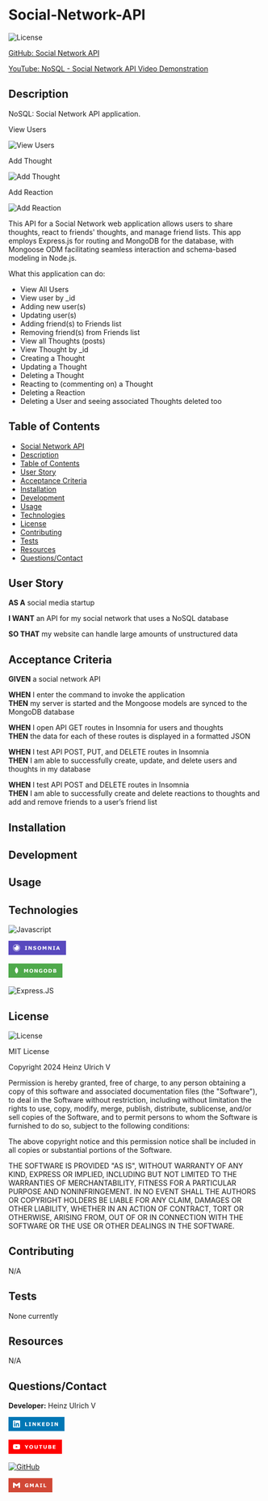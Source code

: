 # Social-Network-API

![License](https://img.shields.io/badge/License-MIT-yellow.svg)

[GitHub: Social Network API](https://github.com/TheOarsman/Social-Network-API)<br>

[YouTube: NoSQL - Social Network API Video Demonstration](https://youtu.be/7Mlw5yssC3w)

## Description

NoSQL: Social Network API application.

View Users

![View Users](<assets/images/Screenshot 2024-02-18 at 2.57.01 PM.png>)

Add Thought

![Add Thought](<assets/images/Screenshot 2024-02-18 at 2.57.24 PM.png>)

Add Reaction

![Add Reaction](<assets/images/Screenshot 2024-02-18 at 2.56.46 PM.png>)

This API for a Social Network web application allows users to share thoughts, react to friends' thoughts, and manage friend lists. This app employs Express.js for routing and MongoDB for the database, with Mongoose ODM facilitating seamless interaction and schema-based modeling in Node.js.

What this application can do:

- View All Users
- View user by \_id
- Adding new user(s)
- Updating user(s)
- Adding friend(s) to Friends list
- Removing friend(s) from Friends list
- View all Thoughts (posts)
- View Thought by \_id
- Creating a Thought
- Updating a Thought
- Deleting a Thought
- Reacting to (commenting on) a Thought
- Deleting a Reaction
- Deleting a User and seeing associated Thoughts deleted too

## Table of Contents

- [Social Network API](#social-network-api)<br>
- [Description](#description)<br>
- [Table of Contents](#tabel-of-contents)<br>
- [User Story](#user-story)<br>
- [Acceptance Criteria](#acceptance-criteria)<br>
- [Installation](#instllation)<br>
- [Development](#development)<br>
- [Usage](#usage)<br>
- [Technologies](Technologies)
- [License](#license)<br>
- [Contributing](#contributing)<br>
- [Tests](#tests)<br>
- [Resources](#resources)<br>
- [Questions/Contact](#questionscontact)

## User Story

**AS A** social media startup <br>

**I WANT** an API for my social network that uses a NoSQL database <br>

**SO THAT** my website can handle large amounts of unstructured data

## Acceptance Criteria

**GIVEN** a social network API

**WHEN** I enter the command to invoke the application <br>
**THEN** my server is started and the Mongoose models are synced to the MongoDB database

**WHEN** I open API GET routes in Insomnia for users and thoughts <br>
**THEN** the data for each of these routes is displayed in a formatted JSON

**WHEN** I test API POST, PUT, and DELETE routes in Insomnia <br>
**THEN** I am able to successfully create, update, and delete users and thoughts in my database

**WHEN** I test API POST and DELETE routes in Insomnia <br>
**THEN** I am able to successfully create and delete reactions to thoughts and add and remove friends to a user’s friend list

## Installation

## Development

## Usage

## Technologies

![Javascript](https://img.shields.io/badge/-JavaScript-f7df1e?style=for-the-badge&logo=javascript&logoColor=black)

![Insomnia](assets/images/badges/Insomnia.png)

![MongoDB](assets/images/badges/mongoDB.png)

![Express.JS](https://img.shields.io/badge/Express.js-404D59?style=for-the-badge)

## License

![License](https://img.shields.io/badge/License-MIT-yellow.svg)

MIT License

Copyright 2024 Heinz Ulrich V

Permission is hereby granted, free of charge, to any person obtaining a copy
of this software and associated documentation files (the "Software"), to deal
in the Software without restriction, including without limitation the rights
to use, copy, modify, merge, publish, distribute, sublicense, and/or sell
copies of the Software, and to permit persons to whom the Software is
furnished to do so, subject to the following conditions:

The above copyright notice and this permission notice shall be included in all
copies or substantial portions of the Software.

THE SOFTWARE IS PROVIDED "AS IS", WITHOUT WARRANTY OF ANY KIND, EXPRESS OR
IMPLIED, INCLUDING BUT NOT LIMITED TO THE WARRANTIES OF MERCHANTABILITY,
FITNESS FOR A PARTICULAR PURPOSE AND NONINFRINGEMENT. IN NO EVENT SHALL THE
AUTHORS OR COPYRIGHT HOLDERS BE LIABLE FOR ANY CLAIM, DAMAGES OR OTHER
LIABILITY, WHETHER IN AN ACTION OF CONTRACT, TORT OR OTHERWISE, ARISING FROM,
OUT OF OR IN CONNECTION WITH THE SOFTWARE OR THE USE OR OTHER DEALINGS IN THE
SOFTWARE.

## Contributing

N/A

## Tests

None currently

## Resources

N/A

## Questions/Contact

**Developer:** Heinz Ulrich V

[![LinkedIn](assets/images/badges/LinkedIn.png)](https://www.linkedin.com/in/heinz-ulrich-v-3a3486a0/)

[![YouTube](assets/images/badges/YouTube.png)](https://www.youtube.com/@theoarsman4581)<br>

[![GitHub](https://img.shields.io/badge/GitHub-100000?style=for-the-badge&logo=github&logoColor=white)](https://www.github.com/TheOarsman)<br>

[![Gmail](assets/images/badges/GMAIL.png)](mailto:heinzulrichv@gmail.com)<br>
